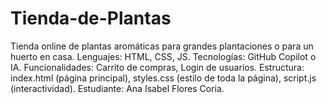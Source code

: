 # Tienda-de-Plantas
Tienda online de plantas aromáticas para grandes plantaciones o para un huerto en casa.
Lenguajes: HTML, CSS, JS.
Tecnologías:  GitHub Copilot o IA.
Funcionalidades: Carrito de compras, Login de usuarios.
Estructura: index.html (página principal), styles.css (estilo de toda la página), script.js (interactividad).
Estudiante: Ana Isabel Flores Coria.
